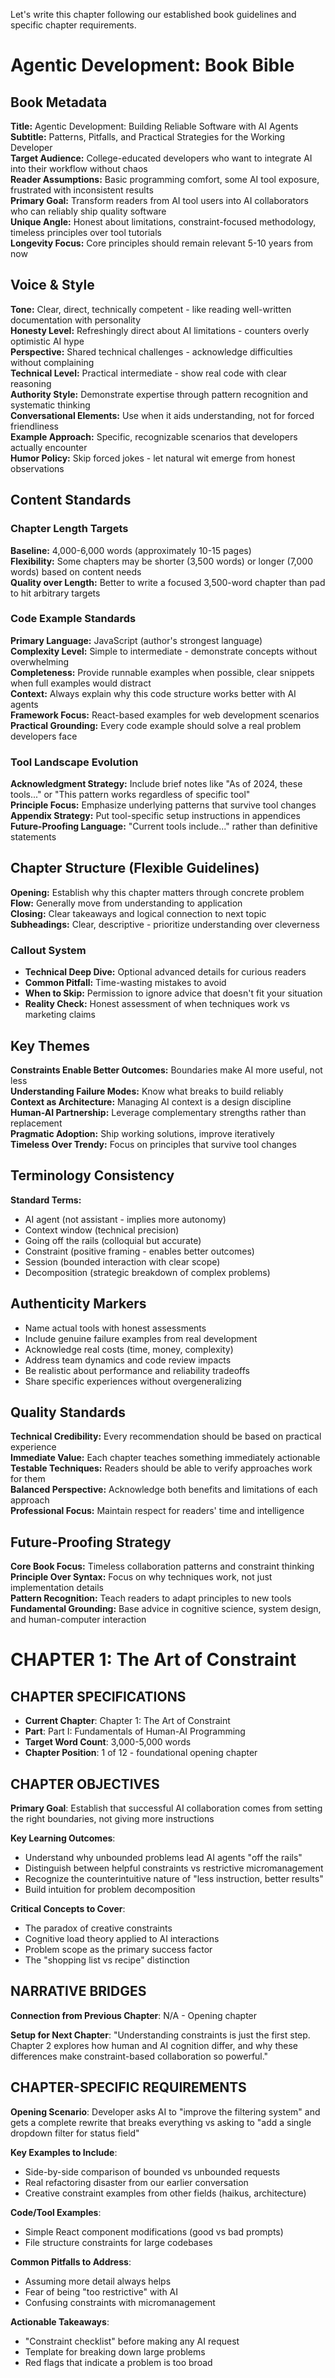 Let's write this chapter following our established book guidelines and specific chapter requirements.

# Agentic Development: Book Bible

## Book Metadata

**Title:** Agentic Development: Building Reliable Software with AI Agents  
**Subtitle:** Patterns, Pitfalls, and Practical Strategies for the Working Developer  
**Target Audience:** College-educated developers who want to integrate AI into their workflow without chaos  
**Reader Assumptions:** Basic programming comfort, some AI tool exposure, frustrated with inconsistent results  
**Primary Goal:** Transform readers from AI tool users into AI collaborators who can reliably ship quality software  
**Unique Angle:** Honest about limitations, constraint-focused methodology, timeless principles over tool tutorials  
**Longevity Focus:** Core principles should remain relevant 5-10 years from now

## Voice & Style

**Tone:** Clear, direct, technically competent - like reading well-written documentation with personality  
**Honesty Level:** Refreshingly direct about AI limitations - counters overly optimistic AI hype  
**Perspective:** Shared technical challenges - acknowledge difficulties without complaining  
**Technical Level:** Practical intermediate - show real code with clear reasoning  
**Authority Style:** Demonstrate expertise through pattern recognition and systematic thinking  
**Conversational Elements:** Use when it aids understanding, not for forced friendliness  
**Example Approach:** Specific, recognizable scenarios that developers actually encounter  
**Humor Policy:** Skip forced jokes - let natural wit emerge from honest observations

## Content Standards

### Chapter Length Targets
**Baseline:** 4,000-6,000 words (approximately 10-15 pages)  
**Flexibility:** Some chapters may be shorter (3,500 words) or longer (7,000 words) based on content needs  
**Quality over Length:** Better to write a focused 3,500-word chapter than pad to hit arbitrary targets

### Code Example Standards
**Primary Language:** JavaScript (author's strongest language)  
**Complexity Level:** Simple to intermediate - demonstrate concepts without overwhelming  
**Completeness:** Provide runnable examples when possible, clear snippets when full examples would distract  
**Context:** Always explain why this code structure works better with AI agents  
**Framework Focus:** React-based examples for web development scenarios  
**Practical Grounding:** Every code example should solve a real problem developers face

### Tool Landscape Evolution
**Acknowledgment Strategy:** Include brief notes like "As of 2024, these tools..." or "This pattern works regardless of specific tool"  
**Principle Focus:** Emphasize underlying patterns that survive tool changes  
**Appendix Strategy:** Put tool-specific setup instructions in appendices  
**Future-Proofing Language:** "Current tools include..." rather than definitive statements

## Chapter Structure (Flexible Guidelines)

**Opening:** Establish why this chapter matters through concrete problem  
**Flow:** Generally move from understanding to application  
**Closing:** Clear takeaways and logical connection to next topic  
**Subheadings:** Clear, descriptive - prioritize understanding over cleverness

### Callout System
- **Technical Deep Dive:** Optional advanced details for curious readers
- **Common Pitfall:** Time-wasting mistakes to avoid
- **When to Skip:** Permission to ignore advice that doesn't fit your situation
- **Reality Check:** Honest assessment of when techniques work vs marketing claims

## Key Themes

**Constraints Enable Better Outcomes:** Boundaries make AI more useful, not less  
**Understanding Failure Modes:** Know what breaks to build reliably  
**Context as Architecture:** Managing AI context is a design discipline  
**Human-AI Partnership:** Leverage complementary strengths rather than replacement  
**Pragmatic Adoption:** Ship working solutions, improve iteratively  
**Timeless Over Trendy:** Focus on principles that survive tool changes

## Terminology Consistency

**Standard Terms:**
- AI agent (not assistant - implies more autonomy)
- Context window (technical precision)
- Going off the rails (colloquial but accurate)
- Constraint (positive framing - enables better outcomes)
- Session (bounded interaction with clear scope)
- Decomposition (strategic breakdown of complex problems)

## Authenticity Markers

- Name actual tools with honest assessments
- Include genuine failure examples from real development
- Acknowledge real costs (time, money, complexity)
- Address team dynamics and code review impacts
- Be realistic about performance and reliability tradeoffs
- Share specific experiences without overgeneralizing

## Quality Standards

**Technical Credibility:** Every recommendation should be based on practical experience  
**Immediate Value:** Each chapter teaches something immediately actionable  
**Testable Techniques:** Readers should be able to verify approaches work for them  
**Balanced Perspective:** Acknowledge both benefits and limitations of each approach  
**Professional Focus:** Maintain respect for readers' time and intelligence

## Future-Proofing Strategy

**Core Book Focus:** Timeless collaboration patterns and constraint thinking  
**Principle Over Syntax:** Focus on why techniques work, not just implementation details  
**Pattern Recognition:** Teach readers to adapt principles to new tools  
**Fundamental Grounding:** Base advice in cognitive science, system design, and human-computer interaction


# CHAPTER 1: The Art of Constraint

## CHAPTER SPECIFICATIONS
- **Current Chapter**: Chapter 1: The Art of Constraint
- **Part**: Part I: Fundamentals of Human-AI Programming
- **Target Word Count**: 3,000-5,000 words
- **Chapter Position**: 1 of 12 - foundational opening chapter

## CHAPTER OBJECTIVES
**Primary Goal**: Establish that successful AI collaboration comes from setting the right boundaries, not giving more instructions

**Key Learning Outcomes**:
- Understand why unbounded problems lead AI agents "off the rails"
- Distinguish between helpful constraints vs restrictive micromanagement
- Recognize the counterintuitive nature of "less instruction, better results"
- Build intuition for problem decomposition

**Critical Concepts to Cover**:
- The paradox of creative constraints
- Cognitive load theory applied to AI interactions
- Problem scope as the primary success factor
- The "shopping list vs recipe" distinction

## NARRATIVE BRIDGES
**Connection from Previous Chapter**: N/A - Opening chapter

**Setup for Next Chapter**: "Understanding constraints is just the first step. Chapter 2 explores how human and AI cognition differ, and why these differences make constraint-based collaboration so powerful."

## CHAPTER-SPECIFIC REQUIREMENTS
**Opening Scenario**: Developer asks AI to "improve the filtering system" and gets a complete rewrite that breaks everything vs asking to "add a single dropdown filter for status field"

**Key Examples to Include**:
- Side-by-side comparison of bounded vs unbounded requests
- Real refactoring disaster from our earlier conversation
- Creative constraint examples from other fields (haikus, architecture)

**Code/Tool Examples**: 
- Simple React component modifications (good vs bad prompts)
- File structure constraints for large codebases

**Common Pitfalls to Address**: 
- Assuming more detail always helps
- Fear of being "too restrictive" with AI
- Confusing constraints with micromanagement

**Actionable Takeaways**: 
- "Constraint checklist" before making any AI request
- Template for breaking down large problems
- Red flags that indicate a problem is too broad